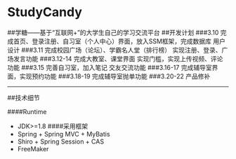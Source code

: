 # StudyCandy
##学糖——基于“互联网+”的大学生自己的学习交流平台
##开发计划
###3.10 完成首页、登录注册、自习室（个人中心）界面，放入SSM框架，完成数据库 用户设计
###3.11 完成校园广场（论坛）、学霸名人堂（排行榜）  实现注册、登录、广场发言功能
###3.12-14 完成大教室、课堂界面 实现门槛，实现上传视频、评论功能
###3.15 完善自习室，加入笔记 交友交流功能
###3.16-17 完成辅导室界面，实现预约功能
###3.18-19 完成辅导室抛单功能
###3.20-22 产品修补

-------

##技术细节

####Runtime
* JDK>=1.8
####采用框架
* Spring + Spring MVC + MyBatis 
* Shiro + Spring Session + CAS
* FreeMaker
